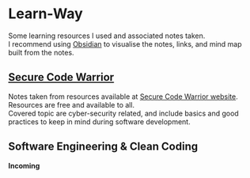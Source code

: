 # Learn-Way
Some learning resources I used and associated notes taken.  
I recommend using [Obsidian](https://obsidian.md/) to visualise the notes, links, and mind map built from the notes.

## [Secure Code Warrior](https://github.com/EspylArva/Learn-Way/tree/main/Secure%20Code%20Warrior)
Notes taken from resources available at [Secure Code Warrior website](https://portal.securecodewarrior.com/#/learning-resources/). Resources are free and available to all.  
Covered topic are cyber-security related, and include basics and good practices to keep in mind during software development.

## Software Engineering & Clean Coding
**Incoming**
